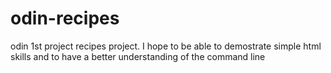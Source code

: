 # odin-recipes
odin 1st project
recipes project. I hope to be able to demostrate simple html skills and to have a better understanding of the command line